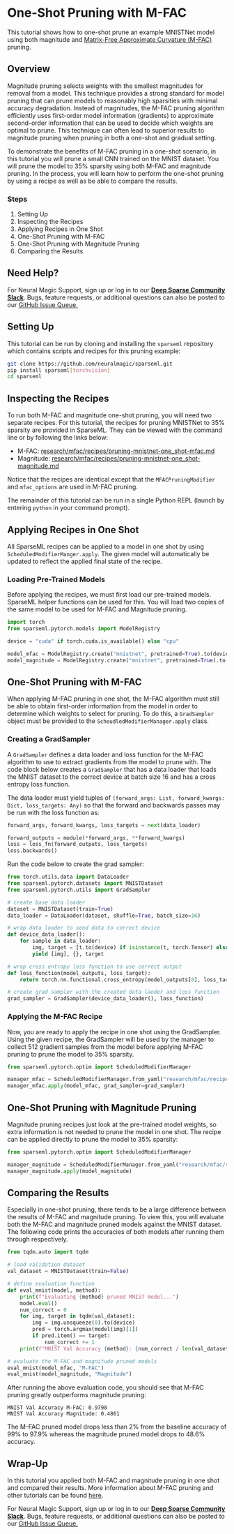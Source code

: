 <!--
Copyright (c) 2021 - present / Neuralmagic, Inc. All Rights Reserved.

Licensed under the Apache License, Version 2.0 (the "License");
you may not use this file except in compliance with the License.
You may obtain a copy of the License at

   http://www.apache.org/licenses/LICENSE-2.0

Unless required by applicable law or agreed to in writing,
software distributed under the License is distributed on an "AS IS" BASIS,
WITHOUT WARRANTIES OR CONDITIONS OF ANY KIND, either express or implied.
See the License for the specific language governing permissions and
limitations under the License.
-->

# One-Shot Pruning with M-FAC

This tutorial shows how to one-shot prune an example MNISTNet model using
both magnitude and [Matrix-Free Approximate Curvature (M-FAC)](https://arxiv.org/pdf/2107.03356.pdf)
pruning.
 
## Overview
Magnitude pruning selects weights with the smallest magnitudes for removal from a model.
This technique provides a strong standard for model pruning that can prune models to reasonably
high sparsities with minimal accuracy degradation.
Instead of magnitudes, the M-FAC pruning algorithm efficiently uses first-order model
information (gradients) to approximate second-order information that can be used to
decide which weights are optimal to prune. This technique can often lead to superior
results to magnitude pruning when pruning in both a one-shot and gradual setting.

To demonstrate the benefits of M-FAC pruning in a one-shot scenario, in this tutorial you will
prune a small CNN trained on the MNIST dataset. You will prune the model to 35% sparsity using
both M-FAC and magnitude pruning. In the process, you will learn how to perform the one-shot
pruning by using a recipe as well as be able to compare the results.

### Steps
1. Setting Up
2. Inspecting the Recipes
3. Applying Recipes in One Shot
3. One-Shot Pruning with M-FAC
4. One-Shot Pruning with Magnitude Pruning
5. Comparing the Results

## Need Help?

For Neural Magic Support, sign up or log in to our [**Deep Sparse Community Slack**](https://join.slack.com/t/discuss-neuralmagic/shared_invite/zt-q1a1cnvo-YBoICSIw3L1dmQpjBeDurQ). Bugs, feature requests, or additional questions can also be posted to our [GitHub Issue Queue.](https://github.com/neuralmagic/sparseml/issues)

## Setting Up

This tutorial can be run by cloning and installing the `sparseml` repository which contains scripts and recipes for
this pruning example:

```bash
git clone https://github.com/neuralmagic/sparseml.git
pip install sparseml[torchvision]
cd sparseml
```

## Inspecting the Recipes

To run both M-FAC and magnitude one-shot pruning, you will need two separate recipes.
For this tutorial, the recipes for pruning MNISTNet to 35% sparsity are provided
in SparseML. They can be viewed with the command line or by following the links below:

* M-FAC: [research/mfac/recipes/pruning-mnistnet-one_shot-mfac.md](https://github.com/100latent/sparseml/blob/main/research/mfac/recipes/pruning-mnistnet-one_shot-mfac.md)
* Magnitude: [research/mfac/recipes/pruning-mnistnet-one_shot-magnitude.md](https://github.com/100latent/sparseml/blob/main/research/mfac/recipes/pruning-mnistnet-one_shot-magnitude.md)

Notice that the recipes are identical except that the `MFACPruningModifier` and `mfac_options`
are used in M-FAC pruning.

The remainder of this tutorial can be run in a single Python REPL
(launch by entering `python` in your command prompt).

## Applying Recipes in One Shot
All SparseML recipes can be applied to a model in one shot by using
`ScheduledModifierManger.apply`. The given model will automatically
be updated to reflect the applied final state of the recipe.

### Loading Pre-Trained Models

Before applying the recipes, we must first load our pre-trained models.
SparseML helper functions can be used for this.  You will load two copies of the
same model to be used for M-FAC and Magnitude pruning.

```python
import torch
from sparseml.pytorch.models import ModelRegistry

device = "cuda" if torch.cuda.is_available() else "cpu"

model_mfac = ModelRegistry.create("mnistnet", pretrained=True).to(device)
model_magnitude = ModelRegistry.create("mnistnet", pretrained=True).to(device)
```

## One-Shot Pruning with M-FAC
When applying M-FAC pruning in one shot, the M-FAC algorithm must
still be able to obtain first-order information from the model in order to determine
which weights to select for pruning.  To do this, a `GradSampler` object must
be provided to the `ScheudledModifierManager.apply` class.

### Creating a GradSampler

A `GradSampler` defines a data loader and loss function for the M-FAC algorithm to use
to extract gradients from the model to prune with. The code block below
creates a `GradSampler` that has a data loader that loads the MNIST dataset to the correct
device at batch size 16 and has a cross entropy loss function.

The data loader must yield tuples of 
`(forward_args: List, forward_kwargs: Dict, loss_targets: Any)`
so that the forward and backwards passes may be run with the loss function as:
```python
forward_args, forward_kwargs, loss_targets = next(data_loader)

forward_outputs = module(*forward_args, **forward_kwargs)
loss = loss_fn(forward_outputs, loss_targets)
loss.backwards()
```

Run the code below to create the grad sampler:

```python
from torch.utils.data import DataLoader
from sparseml.pytorch.datasets import MNISTDataset
from sparseml.pytorch.utils import GradSampler

# create base data loader
dataset = MNISTDataset(train=True)
data_loader = DataLoader(dataset, shuffle=True, batch_size=16)

# wrap data loader to send data to correct device 
def device_data_loader():
    for sample in data_loader:
        img, target = [t.to(device) if isinstance(t, torch.Tensor) else t for t in sample]
        yield [img], {}, target

# wrap cross entropy loss function to use correct output
def loss_function(model_outputs, loss_target):
    return torch.nn.functional.cross_entropy(model_outputs[0], loss_target)

# create grad sampler with the created data laoder and loss function
grad_sampler = GradSampler(device_data_loader(), loss_function)
```

### Applying the M-FAC Recipe
Now, you are ready to apply the recipe in one shot using the GradSampler.
Using the given recipe, the GradSampler will be used by the manager to collect 512 gradient
samples from the model before applying M-FAC pruning to prune the model to 35% sparsity.

```python
from sparseml.pytorch.optim import ScheduledModifierManager

manager_mfac = ScheduledModifierManager.from_yaml("research/mfac/recipes/pruning-mnistnet-one_shot-mfac.md")
manager_mfac.apply(model_mfac, grad_sampler=grad_sampler)
```

## One-Shot Pruning with Magnitude Pruning
Magnitude pruning recipes just look at the pre-trained model weights, so extra
information is not needed to prune the model in one shot. The recipe can be applied directly
to prune the model to 35% sparsity:

```python
from sparseml.pytorch.optim import ScheduledModifierManager

manager_magnitude = ScheduledModifierManager.from_yaml("research/mfac/recipes/pruning-mnistnet-one_shot-magnitude.md")
manager_magnitude.apply(model_magnitude)
```


## Comparing the Results
Especially in one-shot pruning, there tends to be a large difference between the results of
M-FAC and magnitude pruning.  To view this, you will evaluate both the M-FAC and magnitude
pruned models against the MNIST dataset.  The following code prints the accuracies of both models
after running them through respectively.

```python
from tqdm.auto import tqdm

# load validation dataset
val_dataset = MNISTDataset(train=False)

# define evaluation function
def eval_mnist(model, method):
    print(f"Evaluating {method} pruned MNIST model...")
    model.eval()
    num_correct = 0
    for img, target in tqdm(val_dataset):
        img = img.unsqueeze(0).to(device)
        pred = torch.argmax(model(img)[1])
        if pred.item() == target:
            num_correct += 1
    print(f"MNIST Val Accuracy {method}: {num_correct / len(val_dataset)}")

# evaluate the M-FAC and magnitude pruned models
eval_mnist(model_mfac, "M-FAC")
eval_mnist(model_magnitude, "Magnitude")
```

After running the above evaluation code, you should see that M-FAC pruning greatly outperforms
magnitude pruning:

```
MNIST Val Accuracy M-FAC: 0.9798
MNIST Val Accuracy Magnitude: 0.4861
```

The M-FAC pruned model drops less than 2% from the baseline accuracy of 99% to 97.9% whereas
the magnitude pruned model drops to 48.6% accuracy.

## Wrap-Up
In this tutorial you applied both M-FAC and magnitude pruning in one shot and compared
their results. More information about M-FAC pruning and other tutorials can be found
[here](https://github.com/neuralmagic/sparseml/blob/main/research/mfac).

For Neural Magic Support, sign up or log in to our [**Deep Sparse Community Slack**](https://join.slack.com/t/discuss-neuralmagic/shared_invite/zt-q1a1cnvo-YBoICSIw3L1dmQpjBeDurQ). Bugs, feature requests, or additional questions can also be posted to our [GitHub Issue Queue.](https://github.com/neuralmagic/sparseml/issues)
